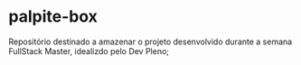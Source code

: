 # palpite-box
 Repositório destinado a amazenar o projeto desenvolvido durante a semana FullStack Master, idealizdo pelo Dev Pleno;
